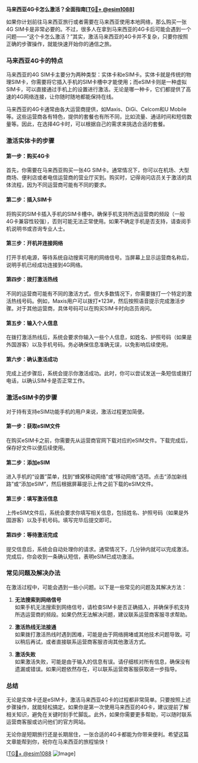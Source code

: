 **马来西亚4G卡怎么激活？全面指南[[TG💪+ @esim1088](https://t.me/s/esim1088)]**

如果你计划前往马来西亚旅行或者需要在马来西亚使用本地网络，那么购买一张4G SIM卡是非常必要的。不过，很多人在拿到马来西亚的4G卡后可能会遇到一个问题——“这个卡怎么激活？”其实，激活马来西亚的4G卡并不复杂，只要你按照正确的步骤操作，就能快速开始你的通信之旅。

### **马来西亚4G卡的特点**

马来西亚的4G SIM卡主要分为两种类型：实体卡和eSIM卡。实体卡就是传统的物理SIM卡，你需要将它插入手机的SIM卡槽中才能使用；而eSIM卡则是一种虚拟SIM卡，可以直接通过手机上的设置进行激活。无论是哪一种卡，它们都提供了高速的4G网络连接，让你随时随地都能保持在线。

马来西亚的4G卡通常由各大运营商提供，如Maxis、DiGi、Celcom和U Mobile等。这些运营商各有特色，提供的套餐也有所不同，比如流量、通话时间和短信数量等。因此，在选择4G卡时，可以根据自己的需求来挑选合适的套餐。

### **激活实体卡的步骤**

#### **第一步：购买4G卡**
首先，你需要在马来西亚购买一张4G SIM卡。通常情况下，你可以在机场、大型商场、便利店或者电信运营商的营业厅买到。购买时，记得询问店员关于激活的具体流程，因为不同运营商可能有不同的要求。

#### **第二步：插入SIM卡**
将购买的SIM卡插入手机的SIM卡槽中。确保手机支持所选运营商的频段（一般4G卡兼容性较强），否则可能无法正常使用。如果不确定手机是否支持，请查阅手机说明书或咨询专业人士。

#### **第三步：开机并连接网络**
打开手机电源，等待系统自动搜索可用的网络信号。当屏幕上显示运营商名称后，说明手机已经成功连接到4G网络。

#### **第四步：拨打激活热线**
不同的运营商可能有不同的激活方式，但大多数情况下，你需要拨打一个特定的激活热线号码。例如，Maxis用户可以拨打*123#，然后按照语音提示完成激活步骤。对于其他运营商，具体号码可以在购买SIM卡时向店员询问。

#### **第五步：输入个人信息**
在拨打激活热线后，系统会要求你输入一些个人信息，如姓名、护照号码（如果是外国游客）以及手机号码。务必确保信息准确无误，以免影响后续使用。

#### **第六步：确认激活成功**
完成上述步骤后，系统会提示你激活成功。此时，你可以尝试发送一条短信或拨打电话，以确认SIM卡是否正常工作。

### **激活eSIM卡的步骤**

对于持有支持eSIM功能手机的用户来说，激活过程更加简便。

#### **第一步：获取eSIM文件**
在购买eSIM卡之前，你需要先从运营商官网下载对应的eSIM文件。下载完成后，保存好文件以便后续使用。

#### **第二步：添加eSIM**
进入手机的“设置”菜单，找到“蜂窝移动网络”或“移动网络”选项。点击“添加新线路”或“添加eSIM”，然后根据屏幕提示上传之前下载的eSIM文件。

#### **第三步：填写激活信息**
上传eSIM文件后，系统会要求你填写相关信息，包括姓名、护照号码（如果是外国游客）以及手机号码。填写完毕后提交即可。

#### **第四步：等待激活完成**
提交信息后，系统会自动处理你的请求。通常情况下，几分钟内就可以完成激活。完成后，你会收到一条确认短信，表明eSIM已成功激活。

### **常见问题及解决办法**

在激活过程中，可能会遇到一些小问题。以下是一些常见的问题及其解决方法：

1. **无法搜索到网络信号**  
   如果手机无法搜索到网络信号，请检查SIM卡是否正确插入，并确保手机支持所选运营商的频段。如果仍然无法解决问题，建议联系运营商客服寻求帮助。

2. **激活热线无法接通**  
   如果拨打激活热线时遇到困难，可能是由于网络拥堵或其他技术问题导致。可以稍后再试，或者直接联系运营商客服咨询其他激活方式。

3. **激活失败**  
   如果激活失败，可能是由于输入的信息有误。请仔细核对所有信息，确保没有遗漏或错误。如果问题依然存在，可以联系运营商客服获取进一步指导。

### **总结**

无论是实体卡还是eSIM卡，激活马来西亚4G卡的过程都非常简单。只要按照上述步骤操作，就能轻松搞定。如果你是第一次使用马来西亚的4G卡，建议提前了解相关知识，避免在关键时刻手忙脚乱。此外，如果你需要更多帮助，可以随时联系运营商客服或访问他们的官方网站。

无论你是短期旅行还是长期居住，一张合适的4G卡都能为你带来便利。希望这篇文章能帮到你，祝你在马来西亚的旅程愉快！

[[TG💪+ @esim1088](https://t.me/s/esim1088) ![Image](https://i.postimg.cc/4NQfJmqS/Snipaste-2025-05-13-00-14-12.png)]